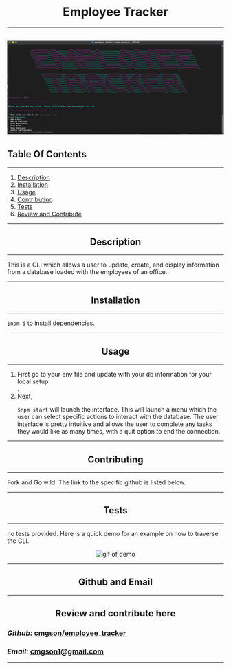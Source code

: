 
   


# <div align='center'> **Employee Tracker** </div>

--- 
![employee tracker](assets/header.png)
--- 

## **Table Of Contents** 

---

1. [Description](#description)
2. [Installation](#installation)
3. [Usage](#usage)
4. [Contributing](#contributing)
5. [Tests](#tests)
6. [Review and Contribute](#github)
--- 


## <div align ='center'> <a name="description"></a> **Description** </div> 

--- 

This is a CLI which allows a user to update, create, and display information from a database loaded with the employees of an office.

--- 
 
## <div align ='center'> <a name="installation"></a> **Installation** </div>
--- 
 
```$npm i``` to install dependencies.

--- 

## <div align ='center'> <a name="usage"></a> **Usage** </div>

--- 
<ol>
    <li>First go to your env file and update with your db information for your local setup</li>
.  <li>Next,

```$npm start``` will launch the interface.  This will launch a menu which the user can select specific actions to interact with the database.  The user interface is pretty intuitive and allows the user to complete any tasks they would like as many times, with a quit option to end the connection.</li>
</ol>

--- 

## <div align ='center'> <a name="contributing"></a> **Contributing** </div>

--- 

Fork and Go wild!  The link to the specific github is listed below.

--- 

## <div align ='center'> <a name="tests"></a> **Tests** </div>

--- 

no tests provided.  Here is a quick demo for an example on how to traverse the CLI.
<div align ='center'>

![gif of demo](assets/demo.gif)

</div>

--- 

## <div align ='center'> <a name="github"></a> **Github and Email** </div>

--- 

## <div align ='center'> **Review and contribute here**</div>

### _Github:_ [cmgson/employee_tracker](https://github.com/cmgson/employee_tracker)



### _Email:_ cmgson1@gmail.com

--- 
